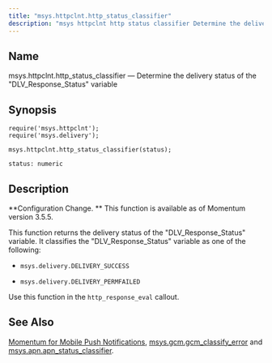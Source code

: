 ```yaml
---
title: "msys.httpclnt.http_status_classifier"
description: "msys httpclnt http status classifier Determine the delivery status of the DLV Response Status variable msys httpclnt http status classifier status Configuration Change This function is available as of Momentum version 3 5 5 This function returns the delivery status of the DLV Response Status variable It classifies the DLV..."
---
```


<a name="lua.ref.msys.httpclnt.http_status_classifier"></a> 
## Name

msys.httpclnt.http_status_classifier — Determine the delivery status of the "DLV_Response_Status" variable

<a name="idp23765392"></a> 
## Synopsis

```
require('msys.httpclnt');
require('msys.delivery');
```

`msys.httpclnt.http_status_classifier(status);`

`status: numeric`<a name="idp23768752"></a> 
## Description

**Configuration Change. ** This function is available as of Momentum version 3.5.5.

This function returns the delivery status of the "DLV_Response_Status" variable. It classifies the "DLV_Response_Status" variable as one of the following:

*   `msys.delivery.DELIVERY_SUCCESS`

*   `msys.delivery.DELIVERY_PERMFAILED`

Use this function in the `http_response_eval` callout.

<a name="idp23775728"></a> 
## See Also

[Momentum for Mobile Push Notifications](/momentum/3/3-push), [msys.gcm.gcm_classify_error](/momentum/3/3-reference/3-reference-lua-ref-msys-gcm-gcm-classify-error) and [msys.apn.apn_status_classifier](/momentum/3/3-reference/3-reference-lua-ref-msys-apn-apn-status-classifier).
